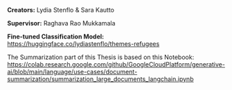 **Creators:** Lydia Stenflo & Sara Kautto 

**Supervisor:** Raghava Rao Mukkamala

**Fine-tuned Classification Model:** https://huggingface.co/lydiastenflo/themes-refugees

The Summarization part of this Thesis is based on this Notebook: https://colab.research.google.com/github/GoogleCloudPlatform/generative-ai/blob/main/language/use-cases/document-summarization/summarization_large_documents_langchain.ipynb

